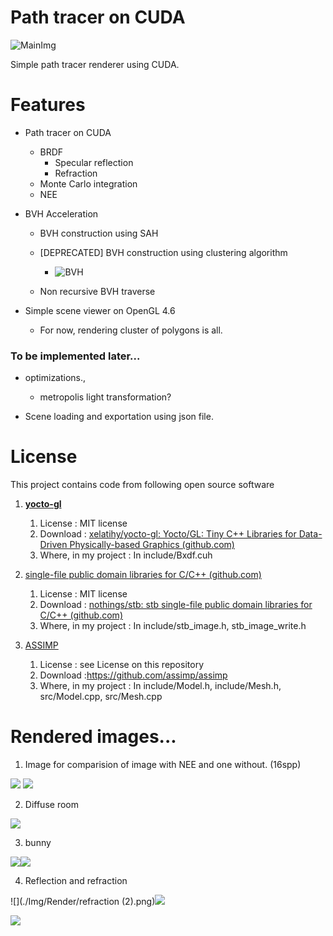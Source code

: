 # Path tracer on CUDA

![MainImg](./Img/Render/reflection.png)

Simple path tracer renderer using CUDA.



# Features

- Path tracer on CUDA
  - BRDF
    - Specular reflection
    - Refraction
  - Monte Carlo integration
  - NEE
- BVH Acceleration
  - BVH construction using SAH
  - [DEPRECATED] BVH construction using clustering algorithm
    - ![BVH](./Img/Doc/BVH.png)
  
  - Non recursive BVH traverse
  
- Simple scene viewer on OpenGL 4.6
  - For now,  rendering cluster of polygons is all.


### To be implemented later...

- optimizations.,
  - metropolis light transformation?

- Scene loading and exportation using json file.

# License

This project contains code from following open source software

1. **[yocto-gl](https://github.com/xelatihy/yocto-gl)**
   1. License : MIT license
   2. Download : [xelatihy/yocto-gl: Yocto/GL: Tiny C++ Libraries for Data-Driven Physically-based Graphics (github.com)](https://github.com/xelatihy/yocto-gl)
   3. Where, in my project : In include/Bxdf.cuh
2. [single-file public domain libraries for C/C++ (github.com)](https://github.com/nothings/stb)
   1. License : MIT license
   2. Download : [nothings/stb: stb single-file public domain libraries for C/C++ (github.com)](https://github.com/nothings/stb)
   3. Where, in my project : In include/stb_image.h, stb_image_write.h

3. [ASSIMP](https://github.com/assimp/assimp)
   1. License : see License on this repository
   2. Download  :https://github.com/assimp/assimp
   3. Where, in my project : In include/Model.h, include/Mesh.h, src/Model.cpp, src/Mesh.cpp


# Rendered images...

1. Image for comparision of image with NEE and one without. (16spp)

![](./Img/Render/16spp_woNEE.png) ![](./Img/Render/16spp_NEE.png)

2. Diffuse room

![](./Img/Render/DiffuseRoom_MS8x2048spp_13min.png)

3. bunny

![](./Img/Render/bunny2.png)![](./Img/Render/reflection.png)

4. Reflection and refraction

![](./Img/Render/refraction (2).png)![](./Img/Render/refraction.png)

![](./Img/Render/reflection_refraction.png)

